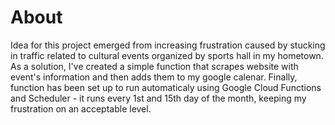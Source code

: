 # About

Idea for this project emerged from increasing frustration caused by stucking in traffic related to cultural events organized by sports hall in my hometown.
As a solution, I've created a simple function that scrapes website with event's information and then adds them to my google calenar.
Finally, function has been set up to run automaticaly using Google Cloud Functions and Scheduler - it runs every 1st and 15th day of the month, keeping my frustration on an acceptable level.
